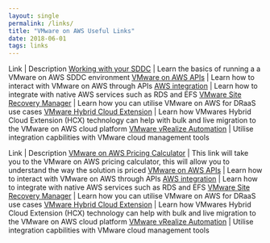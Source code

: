```yaml
---
layout: single
permalink: /links/
title: "VMware on AWS Useful Links"
date: 2018-06-01
tags: links
---
```



Link | Description
<a href="https://vmc-field-team.github.io/labs/working-with-sddc-lab/" target="_blank">Working with your SDDC</a> | Learn the basics of running a a VMware on AWS SDDC environment
<a href="/labs/api-lab" target="_blank">VMware on AWS APIs</a> | Learn how to interact with VMware on AWS through APIs
<a href="https://vmc-field-team.github.io/labs/aws-integration-lab" target="_blank">AWS integration</a> | Learn how to integrate with native AWS services such as RDS and EFS
<a href="https://vmc-field-team.github.io/labs/srm-lab" target="_blank">VMware Site Recovery Manager</a> | Learn how you can utilise VMware on AWS for DRaaS use cases
<a href="https://vmc-field-team.github.io/labs/hcx-lab" target="_blank">VMware Hybrid Cloud Extension</a> | Learn how VMwares Hybrid Cloud Extension (HCX) technology can help with bulk and live migration to the VMware on AWS cloud platform
<a href="https://vmc-field-team.github.io/labs/vra-lab" target="_blank">VMware vRealize Automation</a> | Utilise integration capbilities with VMware cloud management tools

Link | Description
[VMware on AWS Pricing Calculator](https://cloud.vmware.com/vmc-aws-pricing) | This link will take you to the VMware on AWS pricing calculator, this will allow you to understand the way the solution is priced
<a href="/labs/api-lab" target="_blank">VMware on AWS APIs</a> | Learn how to interact with VMware on AWS through APIs
<a href="https://vmc-field-team.github.io/labs/aws-integration-lab" target="_blank">AWS integration</a> | Learn how to integrate with native AWS services such as RDS and EFS
<a href="https://vmc-field-team.github.io/labs/srm-lab" target="_blank">VMware Site Recovery Manager</a> | Learn how you can utilise VMware on AWS for DRaaS use cases
<a href="https://vmc-field-team.github.io/labs/hcx-lab" target="_blank">VMware Hybrid Cloud Extension</a> | Learn how VMwares Hybrid Cloud Extension (HCX) technology can help with bulk and live migration to the VMware on AWS cloud platform
<a href="https://vmc-field-team.github.io/labs/vra-lab" target="_blank">VMware vRealize Automation</a> | Utilise integration capbilities with VMware cloud management tools